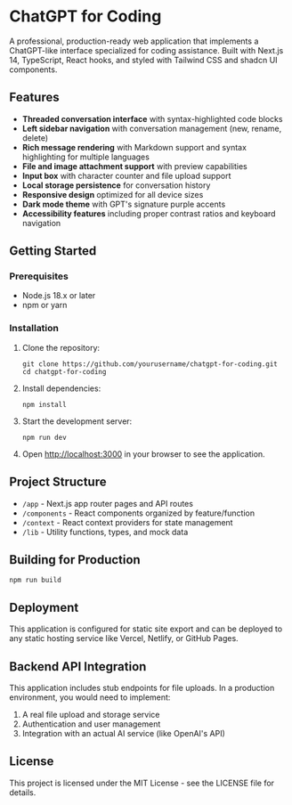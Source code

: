 # ChatGPT for Coding

A professional, production-ready web application that implements a ChatGPT-like interface specialized for coding assistance. Built with Next.js 14, TypeScript, React hooks, and styled with Tailwind CSS and shadcn UI components.

## Features

- **Threaded conversation interface** with syntax-highlighted code blocks
- **Left sidebar navigation** with conversation management (new, rename, delete) 
- **Rich message rendering** with Markdown support and syntax highlighting for multiple languages
- **File and image attachment support** with preview capabilities
- **Input box** with character counter and file upload support
- **Local storage persistence** for conversation history
- **Responsive design** optimized for all device sizes
- **Dark mode theme** with GPT's signature purple accents
- **Accessibility features** including proper contrast ratios and keyboard navigation

## Getting Started

### Prerequisites

- Node.js 18.x or later
- npm or yarn

### Installation

1. Clone the repository:
   ```
   git clone https://github.com/yourusername/chatgpt-for-coding.git
   cd chatgpt-for-coding
   ```

2. Install dependencies:
   ```
   npm install
   ```

3. Start the development server:
   ```
   npm run dev
   ```

4. Open [http://localhost:3000](http://localhost:3000) in your browser to see the application.

## Project Structure

- `/app` - Next.js app router pages and API routes
- `/components` - React components organized by feature/function
- `/context` - React context providers for state management
- `/lib` - Utility functions, types, and mock data

## Building for Production

```
npm run build
```

## Deployment

This application is configured for static site export and can be deployed to any static hosting service like Vercel, Netlify, or GitHub Pages.

## Backend API Integration

This application includes stub endpoints for file uploads. In a production environment, you would need to implement:

1. A real file upload and storage service
2. Authentication and user management
3. Integration with an actual AI service (like OpenAI's API)

## License

This project is licensed under the MIT License - see the LICENSE file for details.